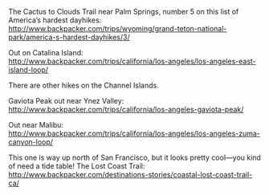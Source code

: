 

The Cactus to Clouds Trail near Palm Springs, number 5 on this list of America’s hardest dayhikes:  
http://www.backpacker.com/trips/wyoming/grand-teton-national-park/america-s-hardest-dayhikes/3/  

Out on Catalina Island:  
http://www.backpacker.com/trips/california/los-angeles/los-angeles-east-island-loop/  

There are other hikes on the Channel Islands.  

Gaviota Peak out near Ynez Valley:  
http://www.backpacker.com/trips/california/los-angeles-gaviota-peak/  

Out near Malibu:  
http://www.backpacker.com/trips/california/los-angeles/los-angeles-zuma-canyon-loop/  

This one is way up north of San Francisco, but it looks pretty cool—you kind of need a tide table!  The Lost Coast Trail:  
http://www.backpacker.com/destinations-stories/coastal-lost-coast-trail-ca/  

